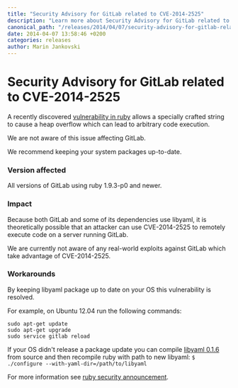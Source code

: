 ```yaml
---
title: "Security Advisory for GitLab related to CVE-2014-2525"
description: "Learn more about Security Advisory for GitLab related to CVE-2014-2525"
canonical_path: "/releases/2014/04/07/security-advisory-for-gitlab-related-to-cve-2014-2525/"
date: 2014-04-07 13:58:46 +0200
categories: releases
author: Marin Jankovski
---
```


# Security Advisory for GitLab related to CVE-2014-2525

A recently discovered [vulnerability in ruby](https://www.ruby-lang.org/en/news/2014/03/29/heap-overflow-in-yaml-uri-escape-parsing-cve-2014-2525) allows a specially crafted string to cause a heap overflow which can lead to arbitrary code execution.

We are not aware of this issue affecting GitLab.

We recommend keeping your system packages up-to-date.


### Version affected

All versions of GitLab using ruby 1.9.3-p0 and newer.


### Impact

Because both GitLab and some of its dependencies use libyaml, it is theoretically possible that an attacker can use CVE-2014-2525 to remotely execute code on a server running GitLab. 

We are currently not aware of any real-world exploits against GitLab which take advantage of CVE-2014-2525.


### Workarounds

By keeping libyaml package up to date on your OS this vulnerability is resolved.

For example, on Ubuntu 12.04 run the following commands:

```
sudo apt-get update
sudo apt-get upgrade
sudo service gitlab reload
```

If your OS didn't release a package update you can compile [libyaml 0.1.6](http://pyyaml.org/download/libyaml/yaml-0.1.6.tar.gz) from source and then recompile ruby with path to new libyaml: `$ ./configure --with-yaml-dir=/path/to/libyaml`

For more information see [ruby security announcement](https://www.ruby-lang.org/en/news/2014/03/29/heap-overflow-in-yaml-uri-escape-parsing-cve-2014-2525).

